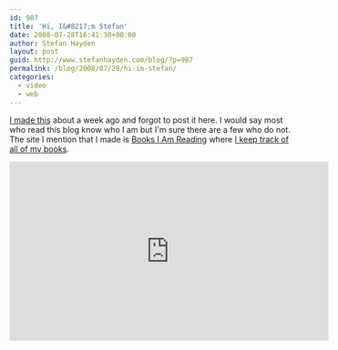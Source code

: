 ```yaml
---
id: 987
title: 'Hi, I&#8217;m Stefan'
date: 2008-07-28T16:41:30+00:00
author: Stefan Hayden
layout: post
guid: http://www.stefanhayden.com/blog/?p=987
permalink: /blog/2008/07/28/hi-im-stefan/
categories:
  - video
  - web
---
```

<a href="http://www.youtube.com/watch?v=JLw5wNt7GdE">I made this</a> about a week ago and forgot to post it here. I would say most who read this blog know who I am but I'm sure there are a few who do not. The site I mention that I made is <a href="http://www.booksiamreading.com">Books I Am Reading</a> where <a href="http://www.booksiamreading.com/stefanhayden">I keep track of all of my books</a>.

<iframe width="560" height="315" src="http://www.youtube.com/embed/JLw5wNt7GdE&hl=en&fs=1" title="YouTube video player" frameborder="0" allow="accelerometer; autoplay; clipboard-write; encrypted-media; gyroscope; picture-in-picture" allowfullscreen></iframe>
